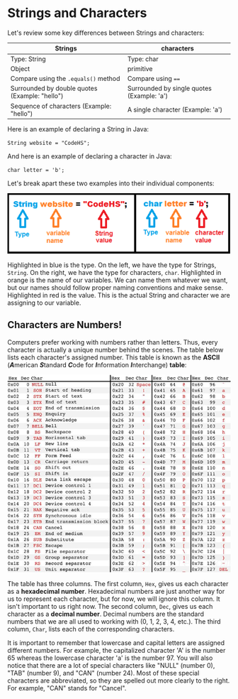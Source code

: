 # Strings and Characters
Let's review some key differences between Strings and characters:

| Strings | characters |
| -- | -- |
| Type: String | Type: char |
| Object | primitive |
| Compare using the `.equals()` method| Compare using `==` |
| Surrounded by double quotes (Example: "hello") | Surrounded by single quotes (Example: 'a') |
| Sequence of characters (Example: "hello") | A single character (Example: 'a')|

Here is an example of declaring a String in Java:
```
String website = "CodeHS";
```
And here is an example of declaring a character in Java:
```
char letter = 'b';
```

Let's break apart these two examples into their individual components:

![Strings and Characters Declaration Components](../static/methods/strings-and-characters-declaration-components.png)

Highlighted in blue is the type. On the left, we have the type for Strings, `String`. On the right, we have the type for characters, `char`. Highlighted in orange is the name of our variables. We can name them whatever we want, but our names should follow proper naming conventions and make sense. Highlighted in red is the value. This is the actual String and character we are assigning to our variable.

## Characters are Numbers!

Computers prefer working with numbers rather than letters. Thus, every character is actually a unique number behind the scenes. The table below lists each character's assigned number. This table is known as the **ASCII** (***A***merican ***S***tandard ***C***ode for ***I***nformation ***I***nterchange) **table**:

![ASCII Table](../static/methods/ascii-table.jpg)

The table has three columns. The first column, `Hex`, gives us each character as a **hexadecimal number**. Hexadecimal numbers are just another way for us to represent each character, but for now, we will ignore this column. It isn't important to us right now. The second column, `Dec`, gives us each character as a **decimal number**. Decimal numbers are the standard numbers that we are all used to working with (0, 1, 2, 3, 4, etc.). The third column, `Char`, lists each of the corresponding characters.

It is important to remember that lowercase and capital letters are assigned different numbers. For example, the capitalized character 'A' is the number 65 whereas the lowercase character 'a' is the number 97. You will also notice that there are a lot of special characters like "NULL" (number 0), "TAB" (number 9), and "CAN" (number 24). Most of these special characters are abbreviated, so they are spelled out more clearly to the right. For example, "CAN" stands for "Cancel".



